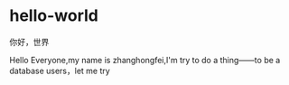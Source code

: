 # hello-world
你好，世界
 
 Hello Everyone,my name is zhanghongfei,I'm try to do a thing——to be a database users，let me try
